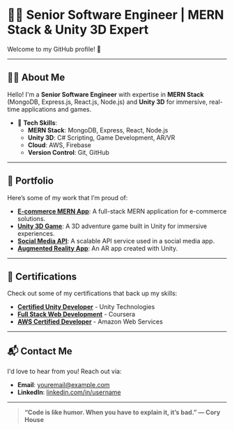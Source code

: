 # 👨‍💻 **Senior Software Engineer** | **MERN Stack & Unity 3D Expert**

Welcome to my GitHub profile! 🚀

---

## 🧑‍💻 **About Me**

Hello! I'm a **Senior Software Engineer** with expertise in **MERN Stack** (MongoDB, Express.js, React.js, Node.js) and **Unity 3D** for immersive, real-time applications and games.

- 🔧 **Tech Skills**:
  - **MERN Stack**: MongoDB, Express, React, Node.js
  - **Unity 3D**: C# Scripting, Game Development, AR/VR
  - **Cloud**: AWS, Firebase
  - **Version Control**: Git, GitHub

---

## 🎯 **Portfolio**

Here’s some of my work that I’m proud of:

- **[E-commerce MERN App](https://github.com/username/project1)**: A full-stack MERN application for e-commerce solutions.
- **[Unity 3D Game](https://github.com/username/project2)**: A 3D adventure game built in Unity for immersive experiences.
- **[Social Media API](https://github.com/username/project3)**: A scalable API service used in a social media app.
- **[Augmented Reality App](https://github.com/username/project4)**: An AR app created with Unity.

---

## 🏅 **Certifications**

Check out some of my certifications that back up my skills:

- **[Certified Unity Developer](https://www.certification-link.com)** - Unity Technologies
- **[Full Stack Web Development](https://www.certification-link.com)** - Coursera
- **[AWS Certified Developer](https://www.certification-link.com)** - Amazon Web Services

---

## 📬 **Contact Me**

I'd love to hear from you! Reach out via:

- **Email**: [youremail@example.com](mailto:youremail@example.com)
- **LinkedIn**: [linkedin.com/in/username](https://www.linkedin.com/in/username)

---

> **“Code is like humor. When you have to explain it, it’s bad.” — Cory House**
